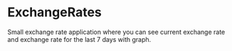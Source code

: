 # ExchangeRates
Small exchange rate application where you can see current exchange rate and exchange rate for the last 7 days with graph.
